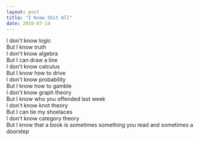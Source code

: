 ```yaml
---
layout: post
title: "I Know Shit All"
date: 2019-07-14
---
```



I don't know logic  
But I know truth  
I don't know algebra  
But I can draw a line  
I don't know calculus  
But I know how to drive  
I don't know probability  
But I know how to gamble  
I don't know graph theory  
But I know who you offended last week  
I don't know knot theory  
But I can tie my shoelaces  
I don't know category theory  
But I know that a book is sometimes something you read and sometimes a doorstep
